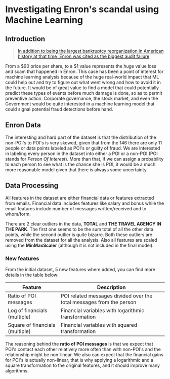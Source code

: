# Investigating Enron's scandal using Machine Learning

## Introduction
> [In addition to being the largest bankruptcy reorganization in American history at that time, Enron was cited as the biggest audit failure](http://en.wikipedia.org/wiki/Enron_scandal)

From a $90 price per share, to a $1 value represents the huge value loss and scam that happened in Enron. This case has been
a point of interest for machine learning analysis because of the huge real-world impact that ML could help out and try to figure out what went wrong and how to avoid it in the future. It would be of great value to find a model that could potentially predict these types of events before much damage is done, so as to permit preventive action. Corporate governance, the stock market, and even the Government would be quite interested in a machine learning model that could signal potential fraud detections before hand.

## Enron Data
The interesting and hard part of the dataset is that the distribution of the non-POI's to POI's is very skewed, given that from the 146 there are only 11 people or data points labeled as POI's or guilty of fraud. We are interested in labeling every person in the dataset
into either a POI or a non-POI (POI stands for *Person Of Interest*). More than that, if we can assign a probability to each person to see what is the chance she is POI, it would be a much more reasonable model given that there is always some uncertainty.


## Data Processing
All features in the dataset are either financial data or features extracted from emails. Financial data includes features like salary and bonus while the email features include number of messages written/received and to whom/form.

There are 2 clear outliers in the data, **TOTAL** and **THE TRAVEL AGENCY IN THE PARK**. The first one seems to be the sum total of all the other data points, while the second outlier is quite bizarre. Both these outliers are removed from the dataset for all the analysis. Also all features are scaled using the **MinMaxScaler** (although it is not included in the final model).

### New features
From the initial dataset, 5 new features where added, you can find more details in the table below:

|Feature | Description     |
|--------|-----------------|
|Ratio of POI messages | POI related messages divided over the total messages from the person |
|Log of financials (multiple) | Financial variables with logarithmic transformation |
|Square of financials (multiple) | Financial variables with squared transformation |

The reasoning behind the **ratio of POI messages** is that we expect that POI's contact each other relatively more often than with non-POI's and the relationship might be non-linear. We also can expect that the financial gains for POI's is actually non-linear, that is why applying a logarithmic and a square transformation to the original features, and it should improve many algorithms.
